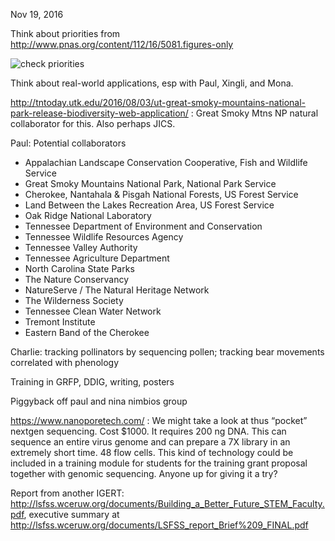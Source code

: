 Nov 19, 2016

Think about priorities from http://www.pnas.org/content/112/16/5081.figures-only 

![check priorities](http://www.pnas.org/content/112/16/5081/F1.medium.gif)


Think about real-world applications, esp with Paul, Xingli, and Mona.

http://tntoday.utk.edu/2016/08/03/ut-great-smoky-mountains-national-park-release-biodiversity-web-application/ : Great Smoky Mtns NP natural collaborator for this. Also perhaps JICS.

Paul: Potential collaborators
* Appalachian Landscape Conservation Cooperative, Fish and Wildlife Service
* Great Smoky Mountains National Park, National Park Service
* Cherokee, Nantahala & Pisgah National Forests,  US Forest Service
* Land Between the Lakes Recreation Area, US Forest Service
* Oak Ridge National Laboratory
* Tennessee Department of Environment and Conservation
* Tennessee Wildlife Resources Agency
* Tennessee Valley Authority
* Tennessee Agriculture Department
* North Carolina State Parks
* The Nature Conservancy
* NatureServe / The Natural Heritage Network
* The Wilderness Society
* Tennessee Clean Water Network
* Tremont Institute
* Eastern Band of the Cherokee


Charlie: tracking pollinators by sequencing pollen; tracking bear movements correlated with phenology

Training in GRFP, DDIG, writing, posters

Piggyback off paul and nina nimbios group

https://www.nanoporetech.com/ : We might take a look at thus “pocket” nextgen sequencing.  Cost $1000.   It requires 200 ng DNA.  This can sequence an entire virus genome and can prepare a 7X library in an extremely short time. 48 flow cells.   This kind of technology could be included in a training module for students for the training grant proposal together with genomic sequencing.  Anyone up for giving it a try?

Report from another IGERT: http://lsfss.wceruw.org/documents/Building_a_Better_Future_STEM_Faculty.pdf, executive summary at http://lsfss.wceruw.org/documents/LSFSS_report_Brief%209_FINAL.pdf
